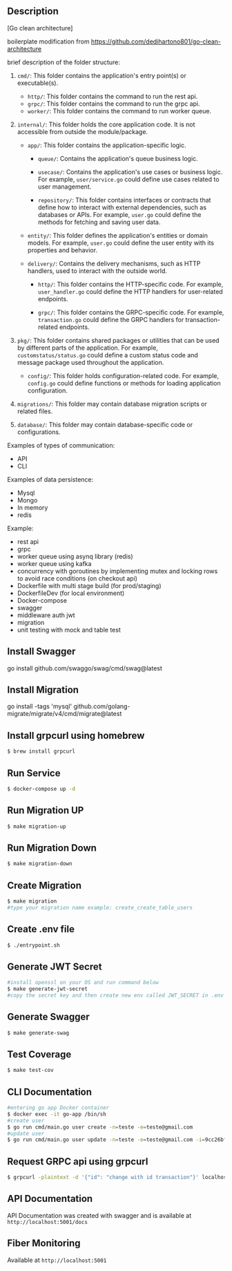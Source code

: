 ## Description

[Go clean architecture]

boilerplate modification from https://github.com/dedihartono801/go-clean-architecture

brief description of the folder structure:

1. `cmd/`: This folder contains the application's entry point(s) or executable(s).

   - `http/`: This folder contains the command to run the rest api.
   - `grpc/`: This folder contains the command to run the grpc api.
   - `worker/`: This folder contains the command to run worker queue.

2. `internal/`: This folder holds the core application code. It is not accessible from outside the module/package.

   - `app/`: This folder contains the application-specific logic.

     - `queue/`: Contains the application's queue business logic.

     - `usecase/`: Contains the application's use cases or business logic. For example, `user/service.go` could define use cases related to user management.

     - `repository/`: This folder contains interfaces or contracts that define how to interact with external dependencies, such as databases or APIs. For example, `user.go` could define the methods for fetching and saving user data.

   - `entity/`: This folder defines the application's entities or domain models. For example, `user.go` could define the user entity with its properties and behavior.

   - `delivery/`: Contains the delivery mechanisms, such as HTTP handlers, used to interact with the outside world.

     - `http/`: This folder contains the HTTP-specific code. For example, `user_handler.go` could define the HTTP handlers for user-related endpoints.

     - `grpc/`: This folder contains the GRPC-specific code. For example, `transaction.go` could define the GRPC handlers for transaction-related endpoints.

3. `pkg/`: This folder contains shared packages or utilities that can be used by different parts of the application. For example, `customstatus/status.go` could define a custom status code and message package used throughout the application.

   - `config/`: This folder holds configuration-related code. For example, `config.go` could define functions or methods for loading application configuration.

4. `migrations/`: This folder may contain database migration scripts or related files.

5. `database/`: This folder may contain database-specific code or configurations.

Examples of types of communication:

- API
- CLI

Examples of data persistence:

- Mysql
- Mongo
- In memory
- redis

Example:

- rest api
- grpc
- worker queue using asynq library (redis)
- worker queue using kafka
- concurrency with goroutines by implementing mutex and locking rows to avoid race conditions (on checkout api)
- Dockerfile with multi stage build (for prod/staging)
- DockerfileDev (for local environment)
- Docker-compose
- swagger
- middleware auth jwt
- migration
- unit testing with mock and table test

## Install Swagger

go install github.com/swaggo/swag/cmd/swag@latest

## Install Migration

go install -tags 'mysql' github.com/golang-migrate/migrate/v4/cmd/migrate@latest

## Install grpcurl using homebrew

```bash
$ brew install grpcurl
```

## Run Service

```bash
$ docker-compose up -d
```

## Run Migration UP

```bash
$ make migration-up
```

## Run Migration Down

```bash
$ make migration-down
```

## Create Migration

```bash
$ make migration
#type your migration name example: create_create_table_users
```

## Create .env file

```bash
$ ./entrypoint.sh
```

## Generate JWT Secret

```bash
#install openssl on your OS and run command below
$ make generate-jwt-secret
#copy the secret key and then create new env called JWT_SECRET in .env file:
```

## Generate Swagger

```bash
$ make generate-swag
```

## Test Coverage

```bash
$ make test-cov
```

## CLI Documentation

```bash
#entering go app Docker container
$ docker exec -it go-app /bin/sh
#create user
$ go run cmd/main.go user create -n=teste -e=teste@gmail.com
#update user
$ go run cmd/main.go user update -n=teste -e=teste@gmail.com -i=9cc26bf0-1272-45c8-93c5-1d83cfe82033
```

## Request GRPC api using grpcurl

```bash
$ grpcurl -plaintext -d '{"id": "change with id transaction"}' localhost:5002 transaction.TransactionService.TransactionDetail
```

## API Documentation

API Documentation was created with swagger and is available at `http://localhost:5001/docs`

## Fiber Monitoring

Available at `http://localhost:5001`
